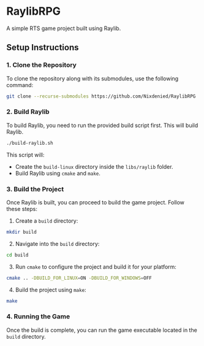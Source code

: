 # RaylibRPG

A simple RTS game project built using Raylib.

## Setup Instructions

### 1. Clone the Repository

To clone the repository along with its submodules, use the following command:

```bash
git clone --recurse-submodules https://github.com/Nixdenied/RaylibRPG
```

### 2. Build Raylib

To build Raylib, you need to run the provided build script first. This will build Raylib.

```bash
./build-raylib.sh
```

This script will:
- Create the `build-linux` directory inside the `libs/raylib` folder.
- Build Raylib using `cmake` and `make`.

### 3. Build the Project

Once Raylib is built, you can proceed to build the game project. Follow these steps:

1. Create a `build` directory:

```bash
mkdir build
```

2. Navigate into the `build` directory:

```bash
cd build
```

3. Run `cmake` to configure the project and build it for your platform:

```bash
cmake .. -DBUILD_FOR_LINUX=ON -DBUILD_FOR_WINDOWS=OFF
```

4. Build the project using `make`:

```bash
make
```

### 4. Running the Game

Once the build is complete, you can run the game executable located in the `build` directory.

